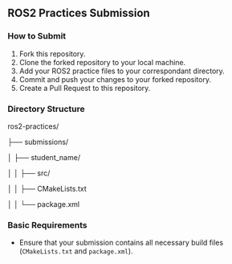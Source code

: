 ## ROS2 Practices Submission

### How to Submit

1. Fork this repository.
2. Clone the forked repository to your local machine.
3. Add your ROS2 practice files to your correspondant directory.
4. Commit and push your changes to your forked repository.
5. Create a Pull Request to this repository.

### Directory Structure

ros2-practices/

├── submissions/

│ ├── student_name/

│ │ ├── src/

│ │ ├── CMakeLists.txt

│ │ └── package.xml


### Basic Requirements

- Ensure that your submission contains all necessary build files (`CMakeLists.txt` and `package.xml`).
